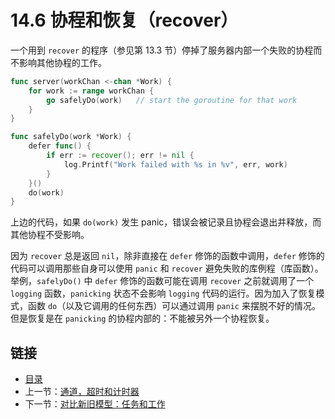 # 14.6 协程和恢复（recover）

一个用到 `recover` 的程序（参见第 13.3 节）停掉了服务器内部一个失败的协程而不影响其他协程的工作。

```go
func server(workChan <-chan *Work) {
    for work := range workChan {
        go safelyDo(work)   // start the goroutine for that work
    }
}

func safelyDo(work *Work) {
    defer func() {
        if err := recover(); err != nil {
            log.Printf("Work failed with %s in %v", err, work)
        }
    }()
    do(work)
}
```

上边的代码，如果 `do(work)` 发生 panic，错误会被记录且协程会退出并释放，而其他协程不受影响。

因为 `recover` 总是返回 `nil`，除非直接在 `defer` 修饰的函数中调用，`defer` 修饰的代码可以调用那些自身可以使用 `panic` 和 `recover` 避免失败的库例程（库函数）。举例，`safelyDo()` 中 `defer` 修饰的函数可能在调用 `recover` 之前就调用了一个 `logging` 函数，`panicking` 状态不会影响 `logging` 代码的运行。因为加入了恢复模式，函数 `do`（以及它调用的任何东西）可以通过调用 `panic` 来摆脱不好的情况。但是恢复是在 `panicking` 的协程内部的：不能被另外一个协程恢复。


## 链接

- [目录](directory.md)
- 上一节：[通道，超时和计时器](14.5.md)
- 下一节：[对比新旧模型：任务和工作](14.7.md)
